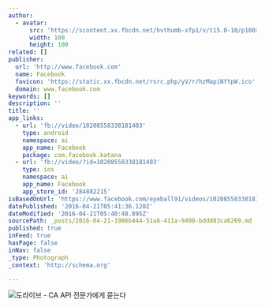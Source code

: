 ```yaml
---
author:
  - avatar:
      src: 'https://scontent.xx.fbcdn.net/hvthumb-xfp1/v/t15.0-10/p100x100/12441304_1075105965896154_1384509819_n.jpg?oh=3f6954d6b47d6597e68b40ec7383606b&oe=57B18E8A'
      width: 100
      height: 100
related: []
publisher:
  url: 'http://www.facebook.com'
  name: Facebook
  favicon: 'https://static.xx.fbcdn.net/rsrc.php/yV/r/hzMapiNYYpW.ico'
  domain: www.facebook.com
keywords: []
description: ''
title: ''
app_links:
  - url: 'fb://video/10208558338181403'
    type: android
    namespace: ai
    app_name: Facebook
    package: com.facebook.katana
  - url: 'fb://video/?id=10208558338181403'
    type: ios
    namespace: ai
    app_name: Facebook
    app_store_id: '284882215'
isBasedOnUrl: 'https://www.facebook.com/eyeball91/videos/10208558338181403/?permPage=1'
datePublished: '2016-04-21T05:41:36.120Z'
dateModified: '2016-04-21T05:40:48.895Z'
sourcePath: _posts/2016-04-21-1986b444-51a8-411a-9498-bddd83ca6269.md
published: true
inFeed: true
hasPage: false
inNav: false
_type: Photograph
_context: 'http://schema.org'

---
```

![도라이브 - CA API 전문가에게 묻는다](https://scontent.xx.fbcdn.net/hvthumb-xfp1/v/t15.0-10/p100x100/12441304_1075105965896154_1384509819_n.jpg?oh=3f6954d6b47d6597e68b40ec7383606b&oe=57B18E8A)